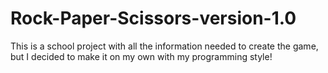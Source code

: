 # Rock-Paper-Scissors-version-1.0
This is a school project with all the information needed to create the game, but I decided to make it on my own with my programming style!
